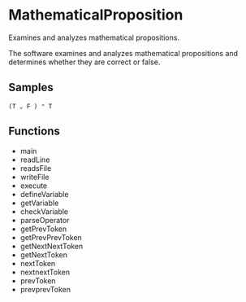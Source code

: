 # MathematicalProposition
Examines and analyzes mathematical propositions.

The software examines and analyzes mathematical propositions and determines whether they are correct or false.

## Samples

```
(T ⌄ F ) ⌃ T
```

## Functions

- main
- readLine
- readsFile
- writeFile
- execute
- defineVariable
- getVariable
- checkVariable
- parseOperator
- getPrevToken
- getPrevPrevToken
- getNextNextToken
- getNextToken
- nextToken
- nextnextToken
- prevToken
- prevprevToken

